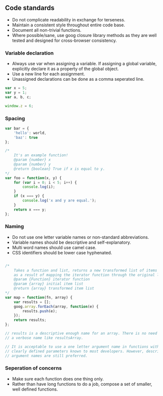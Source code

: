 ## Code standards

* Do not complicate readability in exchange for terseness.
* Maintain a consistent style throughout entire code base.
* Document all non-trivial functions.
* Where possible/sane, use goog closure library methods as they are well tested
and designed for cross-browser consistency.

### Variable declaration

* Always use var when assigning a variable. If assigning a global variable,
explicitly declare it as a property of the global object.
* Use a new line for each assignment.
* Unassigned declarations can be done as a comma seperated line.

```js
var x = 5;
var y = 1;
var a, b, c;

window.z = 6;
```

### Spacing

```js
var bar = {
	'hello': world,
	'baz': true
};

/*
	It's an example function!
	@param {number} x
	@param {number} y
	@return {boolean} True if x is equal to y.
*/
var foo = function(x, y) {
	for (var i = 0; i < 5; i++) {
		console.log(i);
	}
	if (x === y) {
		console.log('x and y are equal.');
	}
	return x === y;
};
```

### Naming

* Do not use one letter variable names or non-standard abbreviations.
* Variable names should be descriptive and self-explanatory.
* Multi word names should use camel case.
* CSS identifiers should be lower case hyphenated.

```js

/*
	Takes a function and list, returns a new transformed list of items produced
	as a result of mapping the iterator function through the original list.
	@param {Function} iterator function
	@param {array} initial item list
	@return {array} transformed item list
*/
var map = function(fn, array) {
	var results = [];
	goog.array.forEach(array, function(e) {
		results.push(e);
	});
	return results;
};

// results is a descriptive enough name for an array. There is no need to use
// a verbose name like resultsArray.

// It is acceptable to use a one letter argument name in functions with previously
// clearly defined parameters known to most developers. However, descriptive
// argument names are still preferred.

```

### Seperation of concerns

* Make sure each function does one thing only.
* Rather than have long functions to do a job, compose a set of smaller,
well defined functions.
